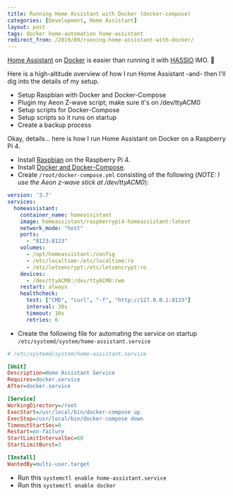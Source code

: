 ```yaml
---
title: Running Home Assistant with Docker (docker-compose)
categories: [Development, Home Assistant]
layout: post
tags: docker home-automation home-assistant
redirect_from: /2019/09/running-home-assistant-with-docker/
---
```


[Home Assistant](https://www.home-assistant.io/0) on [Docker](https://www.docker.com/) is easier than running it with [HASSIO](https://www.home-assistant.io/hassio/) IMO.  :rocket:

Here is a high-altitude overview of how I run Home Assistant -and- then I'll dig into the details of my setup.
+ Setup Raspbian with Docker and Docker-Compose
+ Plugin my Aeon Z-wave script; make sure it's on /dev/ttyACM0
+ Setup scripts for Docker-Compose
+ Setup scripts so it runs on startup
+ Create a backup process

Okay, details... here is how I run Home Assistant on Docker on a Raspberry Pi 4.

+ Install [Raspbian](https://www.raspberrypi.org/downloads/raspbian/) on the Raspberry Pi 4.
+ Install [Docker and Docker-Compose](https://chrisschuld.com/2019/09/installing-docker-and-docker-compose-on-raspberry-pi4-with-raspian/).
+ Create `/root/docker-compose.yml` consisting of the following (*NOTE: I use the Aeon z-wave stick at /dev/ttyACM0*):

```yaml
version: '3.7'
services:
  homeassistant:
    container_name: homeassistant
    image: homeassistant/raspberrypi4-homeassistant:latest
    network_mode: "host"
    ports:
      - "8123:8123"
    volumes:
      - /opt/homeassistant:/config
      - /etc/localtime:/etc/localtime:ro
      - /etc/letsencrypt:/etc/letsencrypt:ro
    devices:
      - /dev/ttyACM0:/dev/ttyACM0:rwm
    restart: always
    healthcheck:
      test: ["CMD", "curl", "-f", "http://127.0.0.1:8123"]
      interval: 30s
      timeout: 10s
      retries: 6
```

+ Create the following file for automating the service on startup `/etc/systemd/system/home-assistant.service`

```ini
# /etc/systemd/system/home-assistant.service

[Unit]
Description=Home Assistant Service
Requires=docker.service
After=docker.service

[Service]
WorkingDirectory=/root
ExecStart=/usr/local/bin/docker-compose up
ExecStop=/usr/local/bin/docker-compose down
TimeoutStartSec=0
Restart=on-failure
StartLimitIntervalSec=60
StartLimitBurst=3

[Install]
WantedBy=multi-user.target
```

+ Run this `systemctl enable home-assistant.service`
+ Run this `systemctl enable docker`

